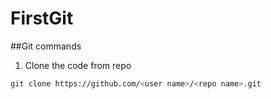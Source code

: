 # FirstGit

##Git commands

1. Clone the code from repo

```bash
git clone https://github.com/<user name>/<repo name>.git
```
